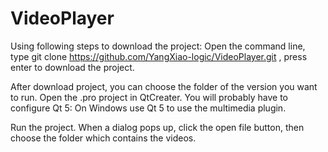 # VideoPlayer
Using following steps to download the project: 
Open the command line, type git clone https://github.com/YangXiao-logic/VideoPlayer.git , press enter to download the project. 

After download project, you can choose the folder of the version you want to run.
Open the .pro project in QtCreater. You will probably have to configure Qt 5:  On Windows use Qt 5 to use the multimedia plugin. 

Run the project. When a dialog pops up, click the open file button, then choose the folder which contains the videos. 
